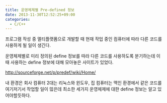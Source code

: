 ```yaml
---
title: 운영체제별 Pre-defined 정보
date: 2013-11-30T12:52:25+09:00
categories:
  - C/C++
---
```

프로그램 작성 중 멀티플랫폼으로 개발할 때 현재 작업 중인 컴퓨터에 따라 다른 코드를 사용하게 될 일이 생긴다.

운영체제별로 미리 정의된 define 정보를 따라 다른 코드를 사용하도록 분기하는데 이때 사용하는 define 정보에 대해 모아놓은 사이트가 있었다.

<http://sourceforge.net/p/predef/wiki/Home/>

내 환경은 회사 컴퓨터 2대는 리눅스와 윈도우, 집 컴퓨터는 맥인 환경에서 같은 코드를 여기저기서 작업할 일이 많은데 최소한 세가지 운영체제에 대한 define 정보는 알고 있어야할듯하다.
